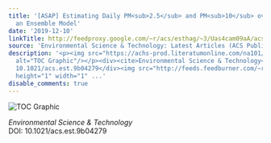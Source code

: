 ```yaml
---
title: '[ASAP] Estimating Daily PM<sub>2.5</sub> and PM<sub>10</sub> over Italy Using
  an Ensemble Model'
date: '2019-12-10'
linkTitle: http://feedproxy.google.com/~r/acs/esthag/~3/Uas4cam09aA/acs.est.9b04279
source: 'Environmental Science & Technology: Latest Articles (ACS Publications)'
description: '<p><img src="https://achs-prod.literatumonline.com/na101/home/literatum/publisher/achs/journals/content/esthag/0/esthag.ahead-of-print/acs.est.9b04279/20191209/images/medium/es9b04279_0004.gif"
  alt="TOC Graphic"/></p><div><cite>Environmental Science & Technology</cite></div><div>DOI:
  10.1021/acs.est.9b04279</div><img src="http://feeds.feedburner.com/~r/acs/esthag/~4/Uas4cam09aA"
  height="1" width="1" ...'
disable_comments: true
---
```

<p><img src="https://achs-prod.literatumonline.com/na101/home/literatum/publisher/achs/journals/content/esthag/0/esthag.ahead-of-print/acs.est.9b04279/20191209/images/medium/es9b04279_0004.gif" alt="TOC Graphic"/></p><div><cite>Environmental Science & Technology</cite></div><div>DOI: 10.1021/acs.est.9b04279</div><img src="http://feeds.feedburner.com/~r/acs/esthag/~4/Uas4cam09aA" height="1" width="1" ...